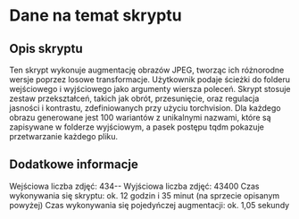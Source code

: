 # Dane na temat skryptu

## Opis skryptu

Ten skrypt wykonuje augmentację obrazów JPEG, tworząc ich różnorodne wersje poprzez losowe transformacje. Użytkownik podaje ścieżki do folderu wejściowego i wyjściowego jako argumenty wiersza poleceń. Skrypt stosuje zestaw przekształceń, takich jak obrót, przesunięcie, oraz regulacja jasności i kontrastu, zdefiniowanych przy użyciu torchvision. Dla każdego obrazu generowane jest 100 wariantów z unikalnymi nazwami, które są zapisywane w folderze wyjściowym, a pasek postępu tqdm pokazuje przetwarzanie każdego pliku.

## Dodatkowe informacje

Wejściowa liczba zdjęć: 434--
Wyjściowa liczba zdjęć: 43400
Czas wykonywania się skryptu: ok. 12 godzin i 35 minut (na sprzecie opisanym powyżej)
Czas wykonywania się pojedyńczej augmentacji: ok. 1,05 sekundy
